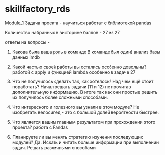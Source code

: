 # skillfactory_rds

Module_1
Задача проекта - 
научиться работат с библиотекой pandas

Количество набранных в викторине баллов - 
27 из 27

ответы на вопросы - 
1. Какова была ваша роль в команде
В команде был один) анализ базы данных imdb

2. Какой частью своей работы вы остались особенно довольны?
работой с apply и функцией lambda особенно в задаче 27

3. Что не получилось сделать так, как хотелось? Над чем ещё стоит поработать?
Начал решать задачи (11 и 12) не прочитав дополнительную информацию. В итоге так как они простые 
решить их получилось более сложными способами. 

4. Что интересного и полезного вы узнали в этом модуле?
Не изобретать велосипед - это с большой долей вероятности быстрее.

5. Что является вашим главным результатом при прохождении этого проекта?
работа с Pandas

6. Планируете ли вы менять стратегию изучения последующих модулей?
Да. Искать и читать больше информации при выполнении задач. Решать различными способами 
